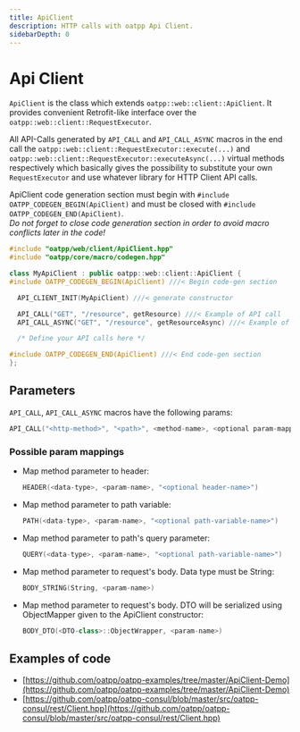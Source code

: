 ```yaml
---
title: ApiClient
description: HTTP calls with oatpp Api Client.
sidebarDepth: 0
---
```


# Api Client <seo/>

`ApiClient` is the class which extends `oatpp::web::client::ApiClient`. It provides convenient Retrofit-like interface over the
`oatpp::web::client::RequestExecutor`. 

All API-Calls generated by `API_CALL` and `API_CALL_ASYNC` macros in the end call the `oatpp::web::client::RequestExecutor::execute(...)` 
and `oatpp::web::client::RequestExecutor::executeAsync(...)`
virtual methods respectively which basically gives the possibility to substitute your own
`RequestExecutor` and use whatever library for HTTP Client API calls.

ApiClient code generation section must begin with `#include OATPP_CODEGEN_BEGIN(ApiClient)` and must be closed with
`#include OATPP_CODEGEN_END(ApiClient)`.   
*Do not forget to close code generation section in order to avoid macro conflicts later in the code!*

```cpp
#include "oatpp/web/client/ApiClient.hpp"
#include "oatpp/core/macro/codegen.hpp"

class MyApiClient : public oatpp::web::client::ApiClient {
#include OATPP_CODEGEN_BEGIN(ApiClient) ///< Begin code-gen section

  API_CLIENT_INIT(MyApiClient) ///< generate constructor

  API_CALL("GET", "/resource", getResource) ///< Example of API call
  API_CALL_ASYNC("GET", "/resource", getResourceAsync) ///< Example of Async API call

  /* Define your API calls here */

#include OATPP_CODEGEN_END(ApiClient) ///< End code-gen section
};
```

## Parameters

`API_CALL`, `API_CALL_ASYNC` macros have the following params:

```cpp
API_CALL("<http-method>", "<path>", <method-name>, <optional param-mappings>)
```

### Possible param mappings

 - Map method parameter to header:
   ```cpp
   HEADER(<data-type>, <param-name>, "<optional header-name>")
   ```
- Map method parameter to path variable:
   ```cpp
   PATH(<data-type>, <param-name>, "<optional path-variable-name>")
   ```
- Map method parameter to path's query parameter:
   ```cpp
   QUERY(<data-type>, <param-name>, "<optional path-variable-name>")
   ```
- Map method parameter to request's body. Data type must be String:
   ```cpp
   BODY_STRING(String, <param-name>)
   ```
- Map method parameter to request's body. DTO will be serialized using ObjectMapper given to the ApiClient constructor:
   ```cpp
   BODY_DTO(<DTO-class>::ObjectWrapper, <param-name>)
   ```
   
## Examples of code
- [https://github.com/oatpp/oatpp-examples/tree/master/ApiClient-Demo](https://github.com/oatpp/oatpp-examples/tree/master/ApiClient-Demo)
- [https://github.com/oatpp/oatpp-consul/blob/master/src/oatpp-consul/rest/Client.hpp](https://github.com/oatpp/oatpp-consul/blob/master/src/oatpp-consul/rest/Client.hpp)
 